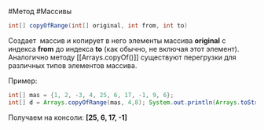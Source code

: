#Метод #Массивы 

```Java
int[] copyOfRange(int[] original, int from, int to)
```
Создает  массив и копирует в него элементы массива **original** с индекса **from** до индекса **to** (как обычно, не включая этот элемент). Аналогично методу [[Arrays.copyOf()]] существуют перегрузки для различных типов элементов массива.

Пример:
```Java
int[] mas = {1, 2, -3, 4, 25, 6, 17, -1, 9, 6};
int[] d = Arrays.copyOfRange(mas, 4,8); System.out.println(Arrays.toString(d));
```
Получаем на консоли:
**[25, 6, 17, -1]**